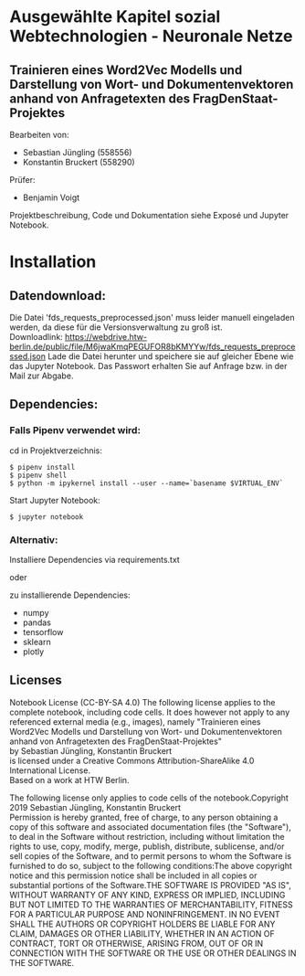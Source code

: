 
# Ausgewählte Kapitel sozial Webtechnologien - Neuronale Netze
## Trainieren eines Word2Vec Modells und Darstellung von Wort- und Dokumentenvektoren anhand von Anfragetexten des FragDenStaat-Projektes

Bearbeiten von:
* Sebastian Jüngling (558556)
* Konstantin Bruckert (558290)

Prüfer:
* Benjamin Voigt

Projektbeschreibung, Code und Dokumentation siehe Exposé und Jupyter Notebook.

# Installation
## Datendownload:
Die Datei 'fds_requests_preprocessed.json' muss leider manuell eingeladen werden, da diese für die Versionsverwaltung zu groß ist.  
Downloadlink: https://webdrive.htw-berlin.de/public/file/M6jwaKmqPEGUFOR8bKMYYw/fds_requests_preprocessed.json
Lade die Datei herunter und speichere sie auf gleicher Ebene wie das Jupyter Notebook.
Das Passwort erhalten Sie auf Anfrage bzw. in der Mail zur Abgabe.

## Dependencies:
### Falls Pipenv verwendet wird:
cd in Projektverzeichnis:
```
$ pipenv install
$ pipenv shell
$ python -m ipykernel install --user --name=`basename $VIRTUAL_ENV`
```

Start Jupyter Notebook:
```
$ jupyter notebook
```

### Alternativ:
Installiere Dependencies via requirements.txt

oder

zu installierende Dependencies:
* numpy
* pandas
* tensorflow
* sklearn
* plotly

## Licenses

Notebook License (CC-BY-SA 4.0)
The following license applies to the complete notebook, including code cells. It does however not apply to any referenced external media (e.g., images), namely "Trainieren eines Word2Vec Modells und Darstellung von Wort- und Dokumentenvektoren anhand von Anfragetexten des FragDenStaat-Projektes" <br/>
by Sebastian Jüngling, Konstantin Bruckert <br/>
is licensed under a Creative Commons Attribution-ShareAlike 4.0 International License.<br/>
Based on a work at HTW Berlin.

The following license only applies to code cells of the notebook.Copyright 2019 Sebastian Jüngling, Konstantin Bruckert <br> Permission is hereby granted, free of charge, to any person obtaining a copy of this software and associated documentation files (the "Software"), to deal in the Software without restriction, including without limitation the rights to use, copy, modify, merge, publish, distribute, sublicense, and/or sell copies of the Software, and to permit persons to whom the Software is furnished to do so, subject to the following conditions:The above copyright notice and this permission notice shall be included in all copies or substantial portions of the Software.THE SOFTWARE IS PROVIDED "AS IS", WITHOUT WARRANTY OF ANY KIND, EXPRESS OR IMPLIED, INCLUDING BUT NOT LIMITED TO THE WARRANTIES OF MERCHANTABILITY, FITNESS FOR A PARTICULAR PURPOSE AND NONINFRINGEMENT. IN NO EVENT SHALL THE AUTHORS OR COPYRIGHT HOLDERS BE LIABLE FOR ANY CLAIM, DAMAGES OR OTHER LIABILITY, WHETHER IN AN ACTION OF CONTRACT, TORT OR OTHERWISE, ARISING FROM, OUT OF OR IN CONNECTION WITH THE SOFTWARE OR THE USE OR OTHER DEALINGS IN THE SOFTWARE.